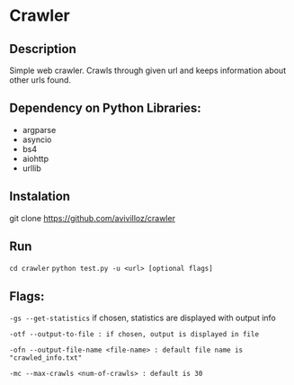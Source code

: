 # Crawler

## Description

Simple web crawler. Crawls through given url and keeps information about other urls found.

## Dependency on Python Libraries:

- argparse
- asyncio
- bs4
- aiohttp
- urllib

## Instalation

git clone https://github.com/avivilloz/crawler

## Run

``` cd crawler ```
``` python test.py -u <url> [optional flags] ```

## Flags:

``` -gs --get-statistics ``` if chosen, statistics are displayed with output info

``` -otf --output-to-file : if chosen, output is displayed in file ```

``` -ofn --output-file-name <file-name> : default file name is "crawled_info.txt" ```

``` -mc --max-crawls <num-of-crawls> : default is 30 ```
